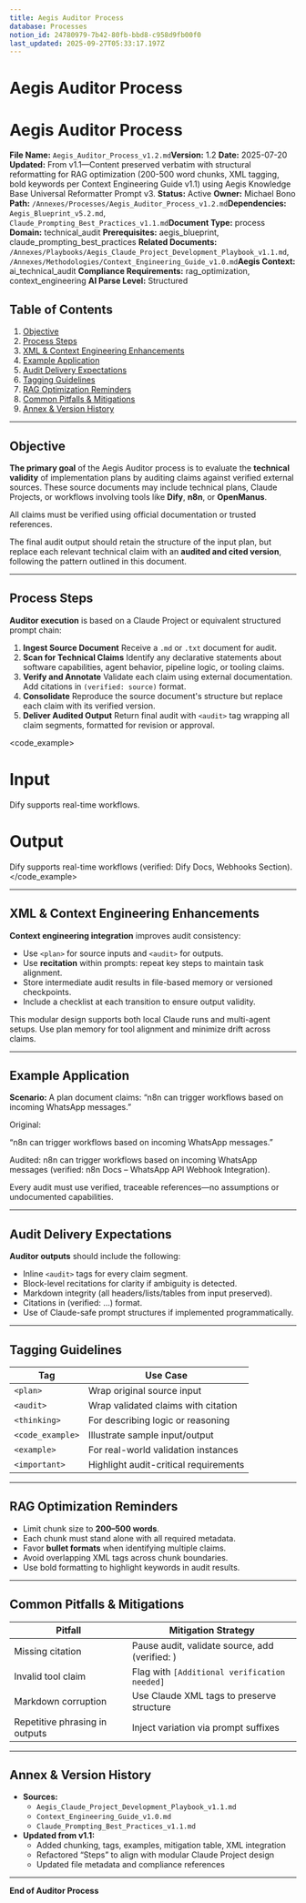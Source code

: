 ```yaml
---
title: Aegis Auditor Process
database: Processes
notion_id: 24780979-7b42-80fb-bbd8-c958d9fb00f0
last_updated: 2025-09-27T05:33:17.197Z
---
```


# Aegis Auditor Process


# Aegis Auditor Process


**File Name:** `Aegis_Auditor_Process_v1.2.md`**Version:** 1.2
**Date:** 2025-07-20
**Updated:** From v1.1—Content preserved verbatim with structural reformatting for RAG optimization (200-500 word chunks, XML tagging, bold keywords per Context Engineering Guide v1.1) using Aegis Knowledge Base Universal Reformatter Prompt v3.
**Status:** Active
**Owner:** Michael Bono
**Path:** `/Annexes/Processes/Aegis_Auditor_Process_v1.2.md`**Dependencies:** `Aegis_Blueprint_v5.2.md`, `Claude_Prompting_Best_Practices_v1.1.md`**Document Type:** process
**Domain:** technical\_audit
**Prerequisites:** aegis\_blueprint, claude\_prompting\_best\_practices
**Related Documents:** `/Annexes/Playbooks/Aegis_Claude_Project_Development_Playbook_v1.1.md`, `/Annexes/Methodologies/Context_Engineering_Guide_v1.0.md`**Aegis Context:** ai\_technical\_audit
**Compliance Requirements:** rag\_optimization, context\_engineering
**AI Parse Level:** Structured


## Table of Contents

1. [Objective](https://www.notion.so/238809797b42809ea93ce2bd1a8abefa?v=238809797b42803f89b2000cb0cd8e50&p=247809797b4280fbbbd8c958d9fb00f0&pm=s#objective)
2. [Process Steps](https://www.notion.so/238809797b42809ea93ce2bd1a8abefa?v=238809797b42803f89b2000cb0cd8e50&p=247809797b4280fbbbd8c958d9fb00f0&pm=s#process-steps)
3. [XML & Context Engineering Enhancements](https://www.notion.so/238809797b42809ea93ce2bd1a8abefa?v=238809797b42803f89b2000cb0cd8e50&p=247809797b4280fbbbd8c958d9fb00f0&pm=s#xml--context-engineering-enhancements)
4. [Example Application](https://www.notion.so/238809797b42809ea93ce2bd1a8abefa?v=238809797b42803f89b2000cb0cd8e50&p=247809797b4280fbbbd8c958d9fb00f0&pm=s#example-application)
5. [Audit Delivery Expectations](https://www.notion.so/238809797b42809ea93ce2bd1a8abefa?v=238809797b42803f89b2000cb0cd8e50&p=247809797b4280fbbbd8c958d9fb00f0&pm=s#audit-delivery-expectations)
6. [Tagging Guidelines](https://www.notion.so/238809797b42809ea93ce2bd1a8abefa?v=238809797b42803f89b2000cb0cd8e50&p=247809797b4280fbbbd8c958d9fb00f0&pm=s#tagging-guidelines)
7. [RAG Optimization Reminders](https://www.notion.so/238809797b42809ea93ce2bd1a8abefa?v=238809797b42803f89b2000cb0cd8e50&p=247809797b4280fbbbd8c958d9fb00f0&pm=s#rag-optimization-reminders)
8. [Common Pitfalls & Mitigations](https://www.notion.so/238809797b42809ea93ce2bd1a8abefa?v=238809797b42803f89b2000cb0cd8e50&p=247809797b4280fbbbd8c958d9fb00f0&pm=s#common-pitfalls--mitigations)
9. [Annex & Version History](https://www.notion.so/238809797b42809ea93ce2bd1a8abefa?v=238809797b42803f89b2000cb0cd8e50&p=247809797b4280fbbbd8c958d9fb00f0&pm=s#annex--version-history)

---


## Objective


**The primary goal** of the Aegis Auditor process is to evaluate the **technical validity** of implementation plans by auditing claims against verified external sources. These source documents may include technical plans, Claude Projects, or workflows involving tools like **Dify**, **n8n**, or **OpenManus**.


<important>


All claims must be verified using official documentation or trusted references.


</important>


The final audit output should retain the structure of the input plan, but replace each relevant technical claim with an **audited and cited version**, following the pattern outlined in this document.


---


## Process Steps


**Auditor execution** is based on a Claude Project or equivalent structured prompt chain:

1. **Ingest Source Document**
Receive a `.md` or `.txt` document for audit.
2. **Scan for Technical Claims**
Identify any declarative statements about software capabilities, agent behavior, pipeline logic, or tooling claims.
3. **Verify and Annotate**
Validate each claim using external documentation. Add citations in `(verified: source)` format.
4. **Consolidate**
Reproduce the source document's structure but replace each claim with its verified version.
5. **Deliver Audited Output**
Return final audit with `<audit>` tag wrapping all claim segments, formatted for revision or approval.

\<code\_example>


# Input


Dify supports real-time workflows.


# Output


<audit>Dify supports real-time workflows (verified: Dify Docs, Webhooks Section).</audit>
\</code\_example>


---


## XML & Context Engineering Enhancements


**Context engineering integration** improves audit consistency:

- Use `<plan>` for source inputs and `<audit>` for outputs.
- Use **recitation** within prompts: repeat key steps to maintain task alignment.
- Store intermediate audit results in file-based memory or versioned checkpoints.
- Include a checklist at each transition to ensure output validity.

<thinking>


This modular design supports both local Claude runs and multi-agent setups. Use plan memory for tool alignment and minimize drift across claims.


</thinking>


---


## Example Application


**Scenario:** A plan document claims: “n8n can trigger workflows based on incoming WhatsApp messages.”


<example>


Original:


“n8n can trigger workflows based on incoming WhatsApp messages.”


Audited: <audit>n8n can trigger workflows based on incoming WhatsApp messages (verified: n8n Docs – WhatsApp API Webhook Integration).</audit> </example>


<important>


Every audit must use verified, traceable references—no assumptions or undocumented capabilities.


</important>


---


## Audit Delivery Expectations


**Auditor outputs** should include the following:

- Inline `<audit>` tags for every claim segment.
- Block-level recitations for clarity if ambiguity is detected.
- Markdown integrity (all headers/lists/tables from input preserved).
- Citations in (verified: ...) format.
- Use of Claude-safe prompt structures if implemented programmatically.

---


## Tagging Guidelines


| Tag              | Use Case                              |
| ---------------- | ------------------------------------- |
| `<plan>`         | Wrap original source input            |
| `<audit>`        | Wrap validated claims with citation   |
| `<thinking>`     | For describing logic or reasoning     |
| `<code_example>` | Illustrate sample input/output        |
| `<example>`      | For real-world validation instances   |
| `<important>`    | Highlight audit-critical requirements |


---


## RAG Optimization Reminders

- Limit chunk size to **200–500 words**.
- Each chunk must stand alone with all required metadata.
- Favor **bullet formats** when identifying multiple claims.
- Avoid overlapping XML tags across chunk boundaries.
- Use bold formatting to highlight keywords in audit results.

---


## Common Pitfalls & Mitigations


| Pitfall                        | Mitigation Strategy                            |
| ------------------------------ | ---------------------------------------------- |
| Missing citation               | Pause audit, validate source, add (verified: ) |
| Invalid tool claim             | Flag with `[Additional verification needed]`   |
| Markdown corruption            | Use Claude XML tags to preserve structure      |
| Repetitive phrasing in outputs | Inject variation via prompt suffixes           |


---


## Annex & Version History

- **Sources:**
    - `Aegis_Claude_Project_Development_Playbook_v1.1.md`
    - `Context_Engineering_Guide_v1.0.md`
    - `Claude_Prompting_Best_Practices_v1.1.md`
- **Updated from v1.1:**
    - Added chunking, tags, examples, mitigation table, XML integration
    - Refactored “Steps” to align with modular Claude Project design
    - Updated file metadata and compliance references

---


**End of Auditor Process**

